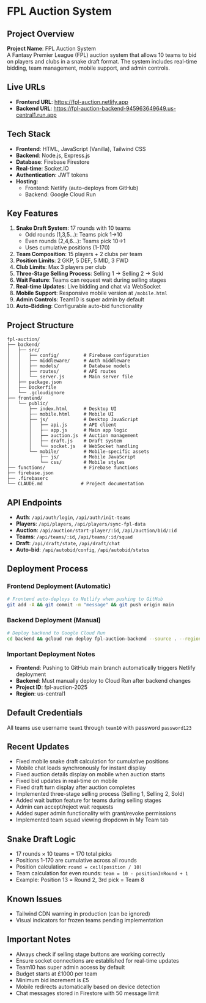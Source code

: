 # FPL Auction System

## Project Overview
**Project Name**: FPL Auction System  
A Fantasy Premier League (FPL) auction system that allows 10 teams to bid on players and clubs in a snake draft format. The system includes real-time bidding, team management, mobile support, and admin controls.

## Live URLs
- **Frontend URL**: https://fpl-auction.netlify.app
- **Backend URL**: https://fpl-auction-backend-945963649649.us-central1.run.app

## Tech Stack
- **Frontend**: HTML, JavaScript (Vanilla), Tailwind CSS
- **Backend**: Node.js, Express.js
- **Database**: Firebase Firestore
- **Real-time**: Socket.IO
- **Authentication**: JWT tokens
- **Hosting**: 
  - Frontend: Netlify (auto-deploys from GitHub)
  - Backend: Google Cloud Run

## Key Features
1. **Snake Draft System**: 17 rounds with 10 teams
   - Odd rounds (1,3,5...): Teams pick 1→10
   - Even rounds (2,4,6...): Teams pick 10→1
   - Uses cumulative positions (1-170)
2. **Team Composition**: 15 players + 2 clubs per team
3. **Position Limits**: 2 GKP, 5 DEF, 5 MID, 3 FWD
4. **Club Limits**: Max 3 players per club
5. **Three-Stage Selling Process**: Selling 1 → Selling 2 → Sold
6. **Wait Feature**: Teams can request wait during selling stages
7. **Real-time Updates**: Live bidding and chat via WebSocket
8. **Mobile Support**: Responsive mobile version at `/mobile.html`
9. **Admin Controls**: Team10 is super admin by default
10. **Auto-Bidding**: Configurable auto-bid functionality

## Project Structure
```
fpl-auction/
├── backend/
│   ├── src/
│   │   ├── config/         # Firebase configuration
│   │   ├── middleware/     # Auth middleware
│   │   ├── models/         # Database models
│   │   ├── routes/         # API routes
│   │   └── server.js       # Main server file
│   ├── package.json
│   ├── Dockerfile
│   └── .gcloudignore
├── frontend/
│   └── public/
│       ├── index.html      # Desktop UI
│       ├── mobile.html     # Mobile UI
│       ├── js/             # Desktop JavaScript
│       │   ├── api.js      # API client
│       │   ├── app.js      # Main app logic
│       │   ├── auction.js  # Auction management
│       │   ├── draft.js    # Draft system
│       │   └── socket.js   # WebSocket handling
│       └── mobile/         # Mobile-specific assets
│           ├── js/         # Mobile JavaScript
│           └── css/        # Mobile styles
├── functions/              # Firebase functions
├── firebase.json
├── .firebaserc
└── CLAUDE.md              # Project documentation
```

## API Endpoints
- **Auth**: `/api/auth/login`, `/api/auth/init-teams`
- **Players**: `/api/players`, `/api/players/sync-fpl-data`
- **Auction**: `/api/auction/start-player/:id`, `/api/auction/bid/:id`
- **Teams**: `/api/teams/:id`, `/api/teams/:id/squad`
- **Draft**: `/api/draft/state`, `/api/draft/chat`
- **Auto-bid**: `/api/autobid/config`, `/api/autobid/status`

## Deployment Process

### Frontend Deployment (Automatic)
```bash
# Frontend auto-deploys to Netlify when pushing to GitHub
git add -A && git commit -m "message" && git push origin main
```

### Backend Deployment (Manual)
```bash
# Deploy backend to Google Cloud Run
cd backend && gcloud run deploy fpl-auction-backend --source . --region us-central1 --allow-unauthenticated --project fpl-auction-2025
```

### Important Deployment Notes
- **Frontend**: Pushing to GitHub main branch automatically triggers Netlify deployment
- **Backend**: Must manually deploy to Cloud Run after backend changes
- **Project ID**: fpl-auction-2025
- **Region**: us-central1

## Default Credentials
All teams use username `team1` through `team10` with password `password123`

## Recent Updates
- Fixed mobile snake draft calculation for cumulative positions
- Mobile chat loads synchronously for instant display
- Fixed auction details display on mobile when auction starts
- Fixed bid updates in real-time on mobile
- Fixed draft turn display after auction completes
- Implemented three-stage selling process (Selling 1, Selling 2, Sold)
- Added wait button feature for teams during selling stages
- Admin can accept/reject wait requests
- Added super admin functionality with grant/revoke permissions
- Implemented team squad viewing dropdown in My Team tab

## Snake Draft Logic
- 17 rounds × 10 teams = 170 total picks
- Positions 1-170 are cumulative across all rounds
- Position calculation: `round = ceil(position / 10)`
- Team calculation for even rounds: `team = 10 - positionInRound + 1`
- Example: Position 13 = Round 2, 3rd pick = Team 8

## Known Issues
- Tailwind CDN warning in production (can be ignored)
- Visual indicators for frozen teams pending implementation

## Important Notes
- Always check if selling stage buttons are working correctly
- Ensure socket connections are established for real-time updates
- Team10 has super admin access by default
- Budget starts at £1000 per team
- Minimum bid increment is £5
- Mobile redirects automatically based on device detection
- Chat messages stored in Firestore with 50 message limit